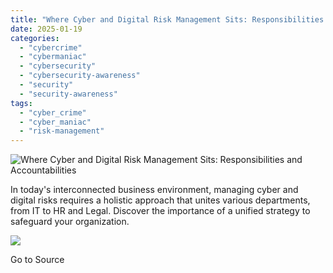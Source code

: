 ```yaml
---
title: "Where Cyber and Digital Risk Management Sits: Responsibilities and Accountabilities"
date: 2025-01-19
categories: 
  - "cybercrime"
  - "cybermaniac"
  - "cybersecurity"
  - "cybersecurity-awareness"
  - "security"
  - "security-awareness"
tags: 
  - "cyber_crime"
  - "cyber_maniac"
  - "risk-management"
---
```


![Where Cyber and Digital Risk Management Sits: Responsibilities and Accountabilities](https://cybermaniacs.com/hubfs/_Your%20Digital%20Footprint%20%282%29-1.png)

In today's interconnected business environment, managing cyber and digital risks requires a holistic approach that unites various departments, from IT to HR and Legal. Discover the importance of a unified strategy to safeguard your organization.

![](https://track.hubspot.com/__ptq.gif?a=20922849&k=14&r=https%3A%2F%2Fcybermaniacs.com%2Fcm-blog%2Fwhere-cyber-and-digital-risk-management-sits-in-terms-of-responsibilities-and-accountabilities-in-a-modern-business&bu=https%253A%252F%252Fcybermaniacs.com%252Fcm-blog&bvt=rss)

Go to Source
